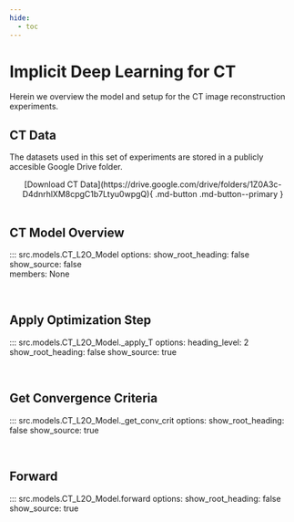 ```yaml
---
hide:
  - toc
---
```


# Implicit Deep Learning for CT

Herein we overview the model and setup for the CT image reconstruction experiments.

## CT Data

The datasets used in this set of experiments are stored in a publicly accesible Google Drive folder.

<center>
[Download CT Data](https://drive.google.com/drive/folders/1Z0A3c-D4dnrhlXM8cpgC1b7Ltyu0wpgQ){ .md-button .md-button--primary }
</center>

<br>

## CT Model Overview
::: src.models.CT_L2O_Model
    options:
      show_root_heading: false
      show_source: false  
      members: None

<br>

## Apply Optimization Step    
::: src.models.CT_L2O_Model._apply_T
    options:
      heading_level: 2
      show_root_heading: false
      show_source: true            

<br>

## Get Convergence Criteria
::: src.models.CT_L2O_Model._get_conv_crit
    options:
      show_root_heading: false
      show_source: true       

<br>

## Forward  
::: src.models.CT_L2O_Model.forward
    options:
      show_root_heading: false
      show_source: true        
